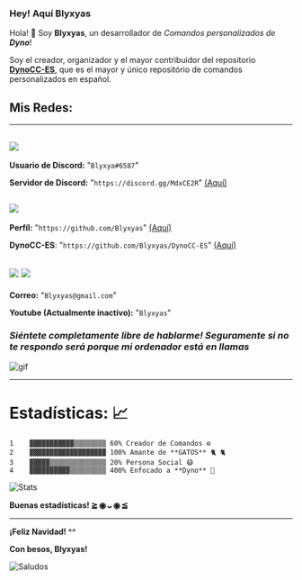 ### Hey! Aquí Blyxyas

Hola! 👋 Soy **Blyxyas**, un desarrollador de *Comandos personalizados de **Dyno***!

Soy el creador, organizador y el mayor contribuidor del repositorio **[DynoCC-ES](https://github.com/Blyxyas/DynoCC-ES)**, que es el mayor y único repositório de  comandos personalizados en español.

## **Mis Redes:**

---

## <img src="https://img.shields.io/badge/discord-%237289DA.svg?&style=for-the-badge&logo=discord&logoColor=white">

**Usuario de Discord:** "`Blyxya#6587`"

**Servidor de Discord:** "`https://discord.gg/MdxCE2R`" [(Aquí)](https://discord.gg/MdxCE2R)

## <img src="https://img.shields.io/badge/github-%23100000.svg?&style=for-the-badge&logo=github&logoColor=white" />

**Perfíl:** "`https://github.com/Blyxyas`" [(Aquí)](https://github.com/Blyxyas)

**DynoCC-ES**: "`https://github.com/Blyxyas/DynoCC-ES`" [(Aquí)](https://github.com/Blyxyas/DynoCC-ES)

## <img src="https://img.shields.io/badge/youtube-%23FF0000.svg?&style=for-the-badge&logo=youtube&logoColor=white"> <img src="https://img.shields.io/badge/gmail-D14836?&style=for-the-badge&logo=gmail&logoColor=white">


**Correo:** "`Blyxyas@gmail.com`"

**Youtube (Actualmente inactivo):** "`Blyxyas`"

### *Siéntete completamente libre de hablarme! Seguramente si no te respondo será porque mi ordenador está en llamas*

![gif](https://media.giphy.com/media/dbtDDSvWErdf2/source.gif)

---

# **Estadísticas: 📈**

```
1    ▓▓▓▓▓▓▓▓▓▓▓▒▒▒▒▒▒▒▒ 60% Creador de Comandos ⚙
2    ▓▓▓▓▓▓▓▓▓▓▓▓▓▓▓▓▓▓▓ 100% Amante de **GATOS** 🐈 🐈
3    ▓▓▓▓▓▒▒▒▒▒▒▒▒▒▒▒▒▒▒ 20% Persona Social 😷
4    ▓▓▓▓▓▓▓▓▓▓▒▒▒▒▒▒▒▒▒ 400% Enfocado a **Dyno** 🐲
```

![Stats](https://github-readme-stats.vercel.app/api?username=blyxyas&show_icons=true&theme=tokyonight)

**Buenas estadísticas! ≧ ◉ ᴗ ◉ ≦**

---

 **¡Feliz Navidad! ^^**

 **Con besos, Blyxyas!**

![Saludos](https://raw.githubusercontent.com/iSomething-Dev/DynoCC-Spanish/main/ignore/assets/firma.png)
